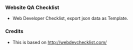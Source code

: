 ### Website QA Checklist

- Web Developer Checklist, export json data as Template.

### Credits

- This is based on http://webdevchecklist.com/